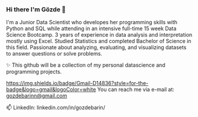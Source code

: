 
### Hi there I'm Gözde 👋

I'm a Junior Data Scientist who developes her programming skills with Python and SQL while attending in an intensive full-time 15 week Data Science Bootcamp.
3 years of experience in data analysis and interpretation mostly using Excel.
Studied Statistics and completed Bachelor of Science in this field.
Passionate about analyzing, evaluating, and visualizing datasets to answer questions or solve problems.

✨ This github will be a collection of my personal datascience and programming projects.

https://img.shields.io/badge/Gmail-D14836?style=for-the-badge&logo=gmail&logoColor=white
You can reach me via e-mail at: gozdebarinn@gmail.com

📫 LinkedIn: linkedin.com/in/gozdebarin/
